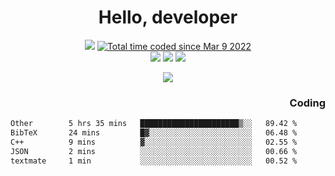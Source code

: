 # <div align='center' >Hello, developer</div>

<div align='center'>
  <a ><img src="https://img.shields.io/badge/dynamic/json?url=https%3A%2F%2Fapi.swo.moe%2Fstats%2Fgithub%2FFree-Aaron-Li&query=count&color=181717&label=GitHub&labelColor=282c34&logo=github&suffix=+follows&cacheSeconds=3600"></a>
  <a href="https://wakatime.com/@fe40087f-8eae-48dc-9950-ad0633db1591"><img src="https://wakatime.com/badge/user/fe40087f-8eae-48dc-9950-ad0633db1591.svg" alt="Total time coded since Mar 9 2022" /></a>
</div>
<div align='center'>
  <a><img src="https://img.shields.io/badge/C%2FC%2B%2B%20-%20%2375664D"></a>
  <a><img src="https://img.shields.io/badge/Kotlin%20-%20%2375664D"></a>
  <a><img src="https://img.shields.io/badge/JavaScript%20-%20%2375664D"></a>
</div>

<p align="center">
  <img src="https://readme-typing-svg.demolab.com/?lines=你好!+开发者;Hello!+ developer&font=Fira%20Code&center=true&width=380&height=50&duration=4000&pause=1000">
</p>


<div align='right'>
  <h3>Coding</h3>
</div>

<!--START_SECTION:waka-->

```txt
Other        5 hrs 35 mins   ██████████████████████▒░░   89.42 %
BibTeX       24 mins         █▓░░░░░░░░░░░░░░░░░░░░░░░   06.48 %
C++          9 mins          ▓░░░░░░░░░░░░░░░░░░░░░░░░   02.55 %
JSON         2 mins          ░░░░░░░░░░░░░░░░░░░░░░░░░   00.66 %
textmate     1 min           ░░░░░░░░░░░░░░░░░░░░░░░░░   00.52 %
```

<!--END_SECTION:waka-->




